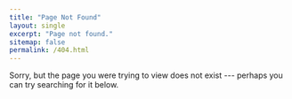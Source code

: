```yaml
---
title: "Page Not Found"
layout: single
excerpt: "Page not found."
sitemap: false
permalink: /404.html
---
```


Sorry, but the page you were trying to view does not exist --- perhaps you can try searching for it below.

<script type="text/javascript">
   var GOOG_FIXURL_LANG = 'en';
   var GOOG_FIXURL_SITE = '{{ site.url }}'
</script>
<script type="text/javascript"
   src="//linkhelp.clients.google.com/tbproxy/lh/wm/fixurl.js">
</script>

